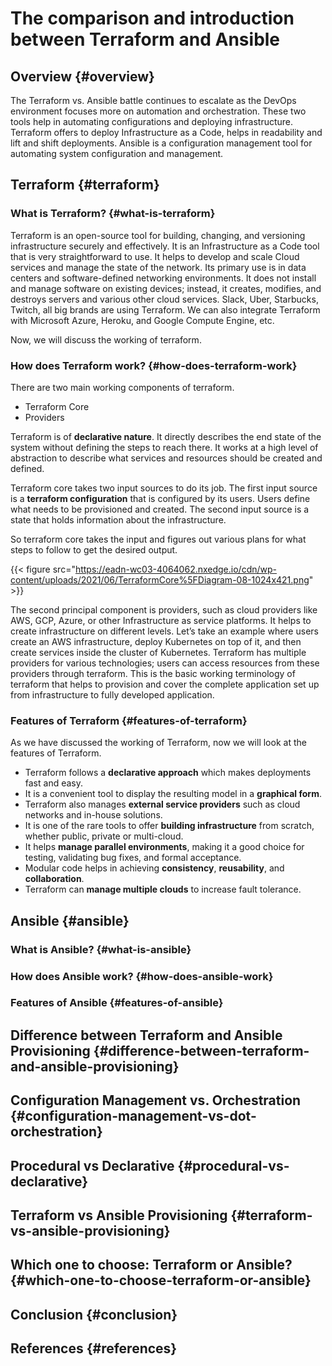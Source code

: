 # The comparison and introduction between Terraform and Ansible


## Overview {#overview}

The Terraform vs. Ansible battle continues to escalate as the DevOps environment focuses more on automation and orchestration. These two tools help in automating configurations and deploying infrastructure. Terraform offers to deploy Infrastructure as a Code, helps in readability and lift and shift deployments. Ansible is a configuration management tool for automating system configuration and management.


## Terraform {#terraform}


### What is Terraform? {#what-is-terraform}

Terraform is an open-source tool for building, changing, and versioning infrastructure securely and effectively. It is an Infrastructure as a Code tool that is very straightforward to use. It helps to develop and scale Cloud services and manage the state of the network. Its primary use is in data centers and software-defined networking environments. It does not install and manage software on existing devices; instead, it creates, modifies, and destroys servers and various other cloud services. Slack, Uber, Starbucks, Twitch, all big brands are using Terraform. We can also integrate Terraform with Microsoft Azure, Heroku, and Google Compute Engine, etc.

Now, we will discuss the working of terraform.


### How does Terraform work? {#how-does-terraform-work}

There are two main working components of terraform.

-   Terraform Core
-   Providers

Terraform is of **declarative nature**. It directly describes the end state of the system without defining the steps to reach there. It works at a high level of abstraction to describe what services and resources should be created and defined.

Terraform core takes two input sources to do its job. The first input source is a **terraform configuration** that is configured by its users. Users define what needs to be provisioned and created. The second input source is a state that holds information about the infrastructure.

So terraform core takes the input and figures out various plans for what steps to follow to get the desired output.

{{< figure src="https://eadn-wc03-4064062.nxedge.io/cdn/wp-content/uploads/2021/06/TerraformCore%5FDiagram-08-1024x421.png" >}}

The second principal component is providers, such as cloud providers like AWS, GCP, Azure, or other Infrastructure as service platforms. It helps to create infrastructure on different levels. Let’s take an example where users create an AWS infrastructure, deploy Kubernetes on top of it, and then create services inside the cluster of Kubernetes. Terraform has multiple providers for various technologies; users can access resources from these providers through terraform. This is the basic working terminology of terraform that helps to provision and cover the complete application set up from infrastructure to fully developed application.


### Features of Terraform {#features-of-terraform}

As we have discussed the working of Terraform, now we will look at the features of Terraform.

-   Terraform follows a **declarative approach** which makes deployments fast and easy.
-   It is a convenient tool to display the resulting model in a **graphical form**.
-   Terraform also manages **external service providers** such as cloud networks and in-house solutions.
-   It is one of the rare tools to offer **building infrastructure** from scratch, whether public, private or multi-cloud.
-   It helps **manage parallel environments**, making it a good choice for testing, validating bug fixes, and formal acceptance.
-   Modular code helps in achieving **consistency**, **reusability**, and **collaboration**.
-   Terraform can **manage multiple clouds** to increase fault tolerance.


## Ansible {#ansible}


### What is Ansible? {#what-is-ansible}


### How does Ansible work? {#how-does-ansible-work}


### Features of Ansible {#features-of-ansible}


## Difference between Terraform and Ansible Provisioning {#difference-between-terraform-and-ansible-provisioning}


## Configuration Management vs. Orchestration {#configuration-management-vs-dot-orchestration}


## Procedural vs Declarative {#procedural-vs-declarative}


## Terraform vs Ansible Provisioning {#terraform-vs-ansible-provisioning}


## Which one to choose: Terraform or Ansible? {#which-one-to-choose-terraform-or-ansible}


## Conclusion {#conclusion}


## References {#references}

